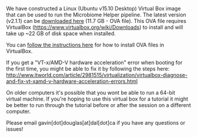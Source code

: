 We have constructed a Linux (Ubuntu v15.10 Desktop) Virtual Box image that can be used to run the Microbiome Helper pipeline. The latest version (v2.1.1) can be [downloaded here](hhttps://www.dropbox.com/s/n0agn92j8xkq6hk/MicrobiomeHelper_v2.1.1.ova?dl=1) (11.7 GB - OVA file). This OVA file requires VirtualBox (https://www.virtualbox.org/wiki/Downloads) to install and will take up ~22 GB of disk space when installed.

You can [follow the instructions here](https://www.maketecheasier.com/import-export-ova-files-in-virtualbox) for how to install OVA files in VirtualBox.

If you get a "VT-x/AMD-V hardware acceleration" error when booting for the first time, you might be able to fix it by following the steps here: http://www.itworld.com/article/2981515/virtualization/virtualbox-diagnose-and-fix-vt-xamd-v-hardware-acceleration-errors.html

On older computers it's possible that you wont be able to run a 64-bit virtual machine. If you're hoping to use this virtual box for a tutorial it might be better to run through the tutorial before or after the session on a different computer.

Please email gavin[dot]douglas[at]dal[dot]ca if you have any questions or issues!